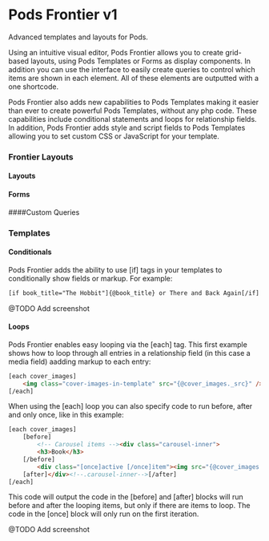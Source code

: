 Pods Frontier v1
==================
Advanced templates and layouts for Pods.


Using an intuitive visual editor, Pods Frontier allows you to create grid-based layouts, using Pods Templates or Forms as display components. In addition you can use the interface to easily create queries to control which items are shown in each element. All of these elements are outputted with a one shortcode.

Pods Frontier also adds new capabilities to Pods Templates making it easier than ever to create powerful Pods Templates, without any php code. These capabilities include conditional statements and loops for relationship fields. In addition, Pods Frontier adds style and script fields to Pods Templates allowing you to set custom CSS or JavaScript for your template.

### Frontier Layouts

#### Layouts

#### Forms

####Custom Queries


### Templates

#### Conditionals
Pods Frontier adds the ability to use [if] tags in your templates to conditionally show fields or markup. For example:

```html
[if book_title="The Hobbit"]{@book_title} or There and Back Again[/if]
```

@TODO Add screenshot

#### Loops
Pods Frontier enables easy looping via the [each] tag. This first example shows how to loop through all entries in a relationship field (in this case a media field) aadding markup to each entry:

```html
[each cover_images]
    <img class="cover-images-in-template" src="{@cover_images._src}" /></div>
[/each]
```

When using the [each] loop you can also specify code to run before, after and only once, like in this example:

```html
[each cover_images]
    [before]
        <!-- Carousel items --><div class="carousel-inner">
        <h3>Book</h3>
    [/before]
        <div class="[once]active [/once]item"><img src="{@cover_images._src}" /></div>
    [after]</div><!--.carousel-inner-->[/after]
[/each]
```

This code will output the code in the [before] and [after] blocks will run before and after the looping items, but only if there are items to loop. The code in the [once] block will only run on the first iteration.

@TODO Add screenshot
